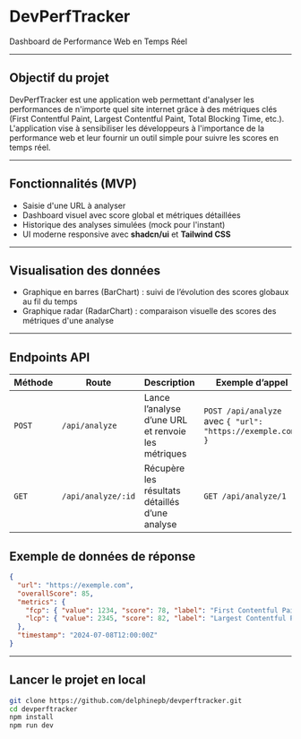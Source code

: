 # DevPerfTracker

Dashboard de Performance Web en Temps Réel

---

## Objectif du projet

DevPerfTracker est une application web permettant d'analyser les performances de n'importe quel site internet grâce à des métriques clés (First Contentful Paint, Largest Contentful Paint, Total Blocking Time, etc.).  
L'application vise à sensibiliser les développeurs à l'importance de la performance web et leur fournir un outil simple pour suivre les scores en temps réel.

---

## Fonctionnalités (MVP)

- Saisie d'une URL à analyser
- Dashboard visuel avec score global et métriques détaillées
- Historique des analyses simulées (mock pour l'instant)
- UI moderne responsive avec **shadcn/ui** et **Tailwind CSS**

---

## Visualisation des données

- Graphique en barres (BarChart) : suivi de l’évolution des scores globaux au fil du temps
- Graphique radar (RadarChart) : comparaison visuelle des scores des métriques d'une analyse

---
## Endpoints API

| Méthode | Route               | Description                                 | Exemple d’appel |
|---------|---------------------|---------------------------------------------|-----------------|
| `POST`  | `/api/analyze`       | Lance l’analyse d’une URL et renvoie les métriques | `POST /api/analyze` avec `{ "url": "https://exemple.com" }` |
| `GET`   | `/api/analyze/:id`   | Récupère les résultats détaillés d’une analyse | `GET /api/analyze/1` |

## Exemple de données de réponse
```json
{
  "url": "https://exemple.com",
  "overallScore": 85,
  "metrics": {
    "fcp": { "value": 1234, "score": 78, "label": "First Contentful Paint" },
    "lcp": { "value": 2345, "score": 82, "label": "Largest Contentful Paint" }
  },
  "timestamp": "2024-07-08T12:00:00Z"
}
```

---

## Lancer le projet en local

```bash
git clone https://github.com/delphinepb/devperftracker.git
cd devperftracker
npm install
npm run dev
